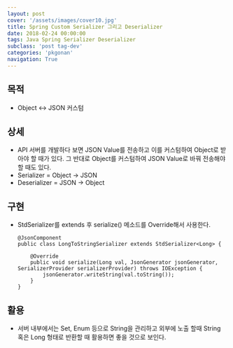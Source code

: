 ```yaml
---
layout: post
cover: '/assets/images/cover10.jpg'
title: Spring Custom Serializer 그리고 Deserializer
date: 2018-02-24 00:00:00
tags: Java Spring Serializer Deserializer
subclass: 'post tag-dev'
categories: 'pkgonan' 
navigation: True
---
```


## 목적
* Object <-> JSON 커스텀

## 상세
* API 서버를 개발하다 보면 JSON Value를 전송하고 이를 커스텀하여 Object로 받아야 할 때가 있다.
그 반대로 Object를 커스텀하여 JSON Value로 바꿔 전송해야 할 때도 있다.
* Serializer = Object -> JSON
* Deserializer = JSON -> Object

## 구현
* StdSerializer를 extends 후 serialize() 메소드를 Override해서 사용한다.
     
      @JsonComponent
      public class LongToStringSerializer extends StdSerializer<Long> {
        
          @Override
          public void serialize(Long val, JsonGenerator jsonGenerator, SerializerProvider serializerProvider) throws IOException {
              jsonGenerator.writeString(val.toString());
          }
      }
      
## 활용
* 서버 내부에서는 Set, Enum 등으로 String을 관리하고 외부에 노출 할때 String 혹은 Long 형태로 반환할 때 활용하면 좋을 것으로 보인다.
